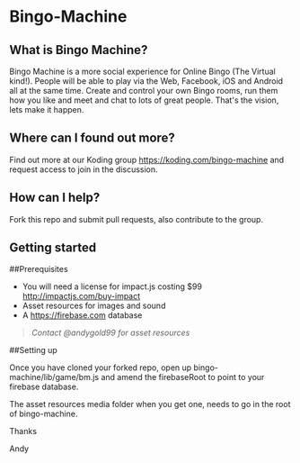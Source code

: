 Bingo-Machine
=============

What is Bingo Machine?
----------------------

Bingo Machine is a more social experience for Online Bingo (The Virtual kind!). People will be able to play via the Web, Facebook, iOS and Android all at the same time. Create and control your own Bingo rooms, run them how you like and meet and chat to lots of great people. That's the vision, lets make it happen.

Where can I found out more?
---------------------------

Find out more at our Koding group https://koding.com/bingo-machine and request access to join in the discussion.

How can I help?
---------------

Fork this repo and submit pull requests, also contribute to the group.

Getting started
---------------

##Prerequisites
* You will need a license for impact.js costing $99 http://impactjs.com/buy-impact
* Asset resources for images and sound
* A https://firebase.com database

> *Contact @andygold99 for asset resources*

##Setting up

Once you have cloned your forked repo, open up bingo-machine/lib/game/bm.js and amend the firebaseRoot to point to your firebase database.

The asset resources media folder when you get one, needs to go in the root of bingo-machine.

Thanks

Andy


